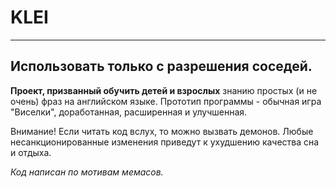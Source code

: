 # KLEI
____

## Использовать только с разрешения соседей.

**Проект, призванный обучить детей и взрослых** знанию простых (и не очень) фраз на английском языке. Прототип программы - обычная игра "Виселки", доработанная, расширенная и улучшенная.

Внимание! Если читать код вслух, то можно вызвать демонов. Любые несанкционированные изменения приведут к ухудшению качества сна и отдыха.

*Код написан по мотивам мемасов.*


